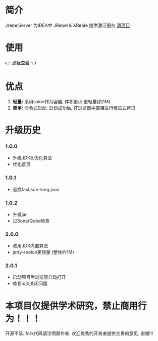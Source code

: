 # 简介

JrebelServer 为IDEA中 JRebel & XReble 提供激活服务 [源项目](https://gitee.com/gsls200808/JetBrainsLicenseServerforJava)

# 使用

👉 [点我查看](https://gitee.com/nism/jrebel-server/releases) 👈

# 优点

1. **轻量:** 采用solon作为容器, 体积更小,更轻量(约1M).
2. **简单:** 命令式启动. 启动成功后, 在浏览器中直接进行傻瓜式拷贝.

# 升级历史 

### 1.0.0  
- 升级JDK8,优化算法  
- 优化首页
### 1.0.1  
- 替换fastjson->org.json
### 1.0.2  
- 升级jar
- 过SonarQube检查
### 2.0.0  
- 改用JDK内置算法
- jetty->solon更轻量 (整体约1M)
### 2.0.1
- 启动项目后浏览器自动打开
- 修复io流关闭问题

# 本项目仅提供学术研究，禁止商用行为！！！
开源不易. fork代码请注明原作者. 欢迎优秀的开发者提供宝贵的意见. 谢谢!!!